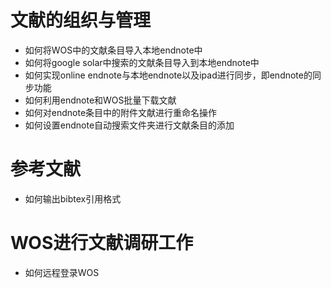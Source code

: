 # 文献的组织与管理
* 如何将WOS中的文献条目导入本地endnote中
* 如何将google solar中搜索的文献条目导入到本地endnote中
* 如何实现online endnote与本地endnote以及ipad进行同步，即endnote的同步功能
* 如何利用endnote和WOS批量下载文献
* 如何对endnote条目中的附件文献进行重命名操作
* 如何设置endnote自动搜索文件夹进行文献条目的添加

# 参考文献
* 如何输出bibtex引用格式

# WOS进行文献调研工作
* 如何远程登录WOS
